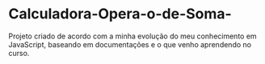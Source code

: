 # Calculadora-Opera-o-de-Soma-
Projeto criado de acordo com a minha evolução do meu conhecimento em JavaScript, baseando em documentações e o que venho aprendendo no curso.
